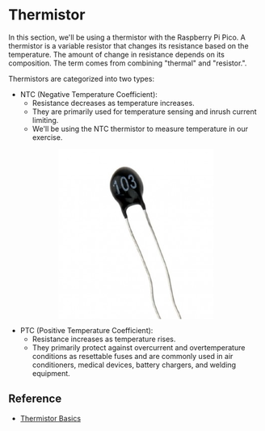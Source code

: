 # Thermistor

In this section, we'll be using a thermistor with the Raspberry Pi Pico.  A thermistor is a variable resistor that changes its resistance based on the temperature. The amount of change in resistance depends on its composition.  The term comes from combining "thermal" and "resistor.". 

Thermistors are categorized into two types:
- NTC (Negative Temperature Coefficient): 
    - Resistance decreases as temperature increases. 
    - They are primarily used for temperature sensing and inrush current limiting.
    - We'll be using the NTC thermistor to measure temperature in our exercise.
<img style="display: block; margin: auto;" alt="pico2" src="./images/ntc-resistor.png"/>

- PTC (Positive Temperature Coefficient): 
    - Resistance increases as temperature rises.
    - They primarily protect against overcurrent and overtemperature conditions as resettable fuses and are commonly used in air conditioners, medical devices, battery chargers, and welding equipment.


## Reference
- [Thermistor Basics](https://www.teamwavelength.com/thermistor-basics/)
